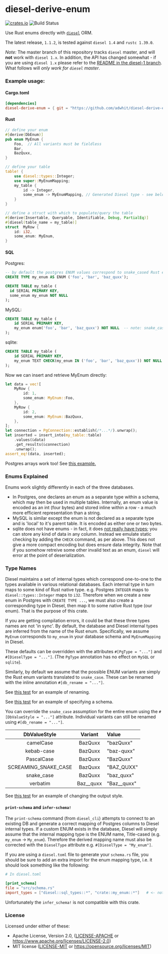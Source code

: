 # diesel-derive-enum
[![crates.io](https://img.shields.io/crates/v/diesel-derive-enum.svg)](https://crates.io/crates/diesel-derive-enum)
![Build Status](https://github.com/adwhit/diesel-derive-enum/workflows/CI/badge.svg)

Use Rust enums directly with [`diesel`](https://github.com/diesel-rs/diesel) ORM.

The latest release, `1.1.2`, is tested against `diesel 1.4` and `rustc 1.39.0`.

*Note:* The master branch of this repository tracks `diesel` master, and will **not** work with `diesel 1.x`. In addition, the API has changed somewhat - if you are using `diesel 1.x` please refer to the [README in the diesel-1 branch](https://github.com/adwhit/diesel-derive-enum/blob/diesel-1/README.md). What follows will _only work for `diesel` master_.

### Example usage:

#### Cargo.toml
```toml
[dependencies]
diesel-derive-enum = { git = "https://github.com/adwhit/diesel-derive-enum", features = ["..."] } # "postgres", "mysql" or "sqlite"
```

#### Rust
```rust
// define your enum
#[derive(DbEnum)]
pub enum MyEnum {
    Foo,  // All variants must be fieldless
    Bar,
    BazQuxx,
}

// define your table
table! {
    use diesel::types::Integer;
    use super::MyEnumMapping;
    my_table {
        id -> Integer,
        some_enum -> MyEnumMapping, // Generated Diesel type - see below for explanation
    }
}

// define a struct with which to populate/query the table
#[derive(Insertable, Queryable, Identifiable, Debug, PartialEq)]
#[diesel(table_name = my_table)]
struct  MyRow {
    id: i32,
    some_enum: MyEnum,
}
```

#### SQL

Postgres:
```sql
-- by default the postgres ENUM values correspond to snake_cased Rust enum variant names
CREATE TYPE my_enum AS ENUM ('foo', 'bar', 'baz_quxx');

CREATE TABLE my_table (
  id SERIAL PRIMARY KEY,
  some_enum my_enum NOT NULL
);
```
MySQL:
```sql
CREATE TABLE my_table (
    id SERIAL PRIMARY KEY,
    my_enum enum('foo', 'bar', 'baz_quxx') NOT NULL  -- note: snake_case
);
```
sqlite:
```sql
CREATE TABLE my_table (
    id SERIAL PRIMARY KEY,
    my_enum TEXT CHECK(my_enum IN ('foo', 'bar', 'baz_quxx')) NOT NULL   -- note: snake_case
);
```

Now we can insert and retrieve MyEnum directly:

```rust
let data = vec![
    MyRow {
        id: 1,
        some_enum: MyEnum::Foo,
    },
    MyRow {
        id: 2,
        some_enum: MyEnum::BazQuxx,
    },
];
let connection = PgConnection::establish(/*...*/).unwrap();
let inserted = insert_into(my_table::table)
    .values(&data)
    .get_results(&connection)
    .unwrap();
assert_eq!(data, inserted);
```

Postgres arrays work too! See [this example.](tests/src/pg_array.rs)

### Enums Explained

Enums work slightly differently in each of the three databases.
* In Postgres, one declares an enum as a separate type within a schema, which may then
  be used in multiple tables. Internally, an enum value is encoded as an int (four bytes)
  and stored inline within a row - a much more efficient representation than a string.
* MySQL is similar except the enum is not declared as a separate type and is 'local' to
  it's parent table. It is encoded as either one or two bytes.
* sqlite does not have enums - in fact, it does [not really have types](https://dba.stackexchange.com/questions/106364/text-string-stored-in-sqlite-integer-column);
  you can store any kind of data in any column. Instead we emulate static checking by
  adding the `CHECK` command, as per above. This does not give a more compact encoding
  but does ensure data integrity. Note that if you somehow retreive some other invalid
  text as an enum, `diesel` will error at the point of deserialization.

### Type Names

Diesel maintains a set of internal types which correspond one-to-one to the types available in various
relational databases. Each internal type in turn maps to some kind of Rust native type.
e.g. Postgres `INTEGER` maps to `diesel::types::Integer` maps to `i32`. Therefore when we create a new enum in Postgres
with `CREATE TYPE ...`, we must also create a corresponding type in Diesel, then map it to
some native Rust type (our enum). That is the purpose of this crate.

If you are getting compilation errors, it could be that these three types names are not 'in sync'.
By default, the database and Diesel internal types are inferred from the name of the Rust enum.
Specifically, we assume `MyEnum` corresponds to `my_enum` in your database schema and `MyEnumMapping` in Diesel.

These defaults can be overridden with the attributes `#[PgType = "..."]` and `#[DieselType = "..."]`.
(The `PgType` annotation has no effect on `MySQL` or `sqlite`).

Similarly, by default we assume that the possible ENUM variants are simply the Rust enum variants
translated to `snake_case`.  These can be renamed with the inline annotation `#[db_rename = "..."]`.

See [this test](tests/src/rename.rs) for an example of renaming.

See [this test](tests/src/schema.rs) for an example of specifying a schema.

You can override the `snake_case` assumption for the entire enum using the `#[DbValueStyle = "..."]` attribute.  Individual variants can still be renamed using `#[db_rename = "..."]`.

| DbValueStyle   | Variant | Value   |
|:-------------------:|:---------:|:---|
| camelCase | BazQuxx | "bazQuxx" |
| kebab-case | BazQuxx | "baz-quxx" |
| PascalCase | BazQuxx | "BazQuxx" |
| SCREAMING_SNAKE_CASE | BazQuxx | "BAZ_QUXX" |
| snake_case | BazQuxx | "baz_quxx" |
| verbatim | Baz__quxx | "Baz__quxx" |

See [this test](tests/src/value_style.rs) for an example of changing the output style.

#### `print-schema` and `infer-schema!`

The `print-schema` command (from `diesel_cli`) attempts to connect to an existing DB and generate
a correct mapping of Postgres columns to Diesel internal types. If a custom ENUM exists in the
database, Diesel will simply assume that the internal mapping type is the ENUM name,
Title-cased (e.g. `my_enum` -> `My_enum`). Therefore the derived mapping name must also
be corrected with the `DieselType` attribute e.g. `#[DieselType = "My_enum"]`.

If you are using a `diesel.toml` file to generate your `schema.rs` file, you should be sure to
add an extra import for the enum mapping type, i.e. it should look something like the following:

``` toml
# In diesel.toml

[print_schema]
file = "src/schema.rs"
import_types = ["diesel::sql_types::*", "crate::my_enum::*"]   # <- note the extra import
```

Unfortunately the `infer_schema!` is not compatible with this crate.

### License

Licensed under either of these:

 * Apache License, Version 2.0, ([LICENSE-APACHE](LICENSE-APACHE) or
   https://www.apache.org/licenses/LICENSE-2.0)
 * MIT license ([LICENSE-MIT](LICENSE-MIT) or
   https://opensource.org/licenses/MIT)
